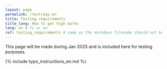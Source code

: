 ```yaml
---
layout: page
permalink: /testreqs-en
title: Testing requirements
title_long: How to get high marks
lang: en # fi or en
ref: testing_requirements # same as the markdown filename should not be changes
---
```


This page will be made during Jan 2025 and is included here for testing purposes. 


{% include typo_instructions_en.md %}


